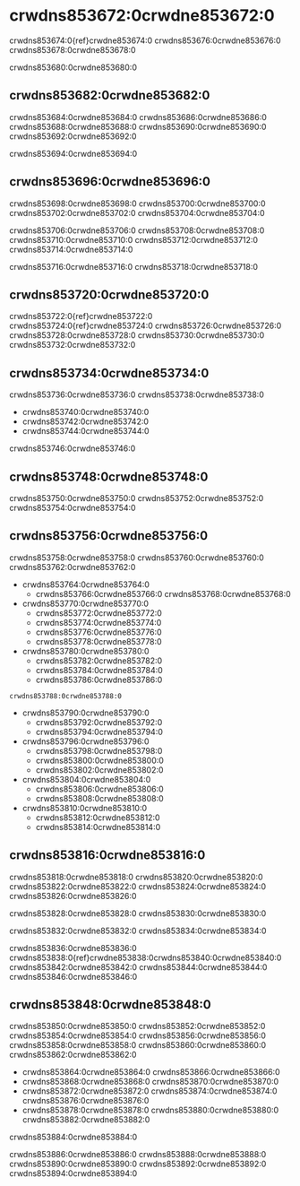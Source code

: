<a name="General_guidance_and_good_practice_for_testing"></a>

# crwdns853672:0crwdne853672:0

crwdns853674:0{ref}crwdne853674:0<rr-testing-types-of-testing> crwdns853676:0crwdne853676:0 crwdns853678:0crwdne853678:0

crwdns853680:0crwdne853680:0
## crwdns853682:0crwdne853682:0

crwdns853684:0crwdne853684:0 crwdns853686:0crwdne853686:0 crwdns853688:0crwdne853688:0 crwdns853690:0crwdne853690:0 crwdns853692:0crwdne853692:0

crwdns853694:0crwdne853694:0

## crwdns853696:0crwdne853696:0

crwdns853698:0crwdne853698:0 crwdns853700:0crwdne853700:0 crwdns853702:0crwdne853702:0 crwdns853704:0crwdne853704:0

crwdns853706:0crwdne853706:0 crwdns853708:0crwdne853708:0 crwdns853710:0crwdne853710:0 crwdns853712:0crwdne853712:0 crwdns853714:0crwdne853714:0

crwdns853716:0crwdne853716:0 crwdns853718:0crwdne853718:0

## crwdns853720:0crwdne853720:0

crwdns853722:0{ref}crwdne853722:0 crwdns853724:0{ref}crwdne853724:0 crwdns853726:0crwdne853726:0 crwdns853728:0crwdne853728:0 crwdns853730:0crwdne853730:0 crwdns853732:0crwdne853732:0

## crwdns853734:0crwdne853734:0

crwdns853736:0crwdne853736:0 crwdns853738:0crwdne853738:0

- crwdns853740:0crwdne853740:0
- crwdns853742:0crwdne853742:0
- crwdns853744:0crwdne853744:0

crwdns853746:0crwdne853746:0

## crwdns853748:0crwdne853748:0

crwdns853750:0crwdne853750:0 crwdns853752:0crwdne853752:0 crwdns853754:0crwdne853754:0

## crwdns853756:0crwdne853756:0

crwdns853758:0crwdne853758:0 crwdns853760:0crwdne853760:0 crwdns853762:0crwdne853762:0

- crwdns853764:0crwdne853764:0
  - crwdns853766:0crwdne853766:0 crwdns853768:0crwdne853768:0
- crwdns853770:0crwdne853770:0
  - crwdns853772:0crwdne853772:0
  - crwdns853774:0crwdne853774:0
  - crwdns853776:0crwdne853776:0
  - crwdns853778:0crwdne853778:0
- crwdns853780:0crwdne853780:0
  - crwdns853782:0crwdne853782:0
  - crwdns853784:0crwdne853784:0
  - crwdns853786:0crwdne853786:0
```{note}
crwdns853788:0crwdne853788:0
```
- crwdns853790:0crwdne853790:0
  - crwdns853792:0crwdne853792:0
  - crwdns853794:0crwdne853794:0
- crwdns853796:0crwdne853796:0
  - crwdns853798:0crwdne853798:0
  - crwdns853800:0crwdne853800:0
  - crwdns853802:0crwdne853802:0
- crwdns853804:0crwdne853804:0
  - crwdns853806:0crwdne853806:0
  - crwdns853808:0crwdne853808:0
- crwdns853810:0crwdne853810:0
  - crwdns853812:0crwdne853812:0
  - crwdns853814:0crwdne853814:0

## crwdns853816:0crwdne853816:0

crwdns853818:0crwdne853818:0 crwdns853820:0crwdne853820:0 crwdns853822:0crwdne853822:0 crwdns853824:0crwdne853824:0 crwdns853826:0crwdne853826:0

crwdns853828:0crwdne853828:0 crwdns853830:0crwdne853830:0

crwdns853832:0crwdne853832:0 crwdns853834:0crwdne853834:0

crwdns853836:0crwdne853836:0 crwdns853838:0{ref}crwdne853838:0<rr-testing-challenges-difficult-quatify>crwdns853840:0crwdne853840:0 crwdns853842:0crwdne853842:0 crwdns853844:0crwdne853844:0 crwdns853846:0crwdne853846:0

## crwdns853848:0crwdne853848:0

crwdns853850:0crwdne853850:0 crwdns853852:0crwdne853852:0 crwdns853854:0crwdne853854:0 crwdns853856:0crwdne853856:0 crwdns853858:0crwdne853858:0 crwdns853860:0crwdne853860:0 crwdns853862:0crwdne853862:0

- crwdns853864:0crwdne853864:0 crwdns853866:0crwdne853866:0
- crwdns853868:0crwdne853868:0 crwdns853870:0crwdne853870:0
- crwdns853872:0crwdne853872:0 crwdns853874:0crwdne853874:0 crwdns853876:0crwdne853876:0
- crwdns853878:0crwdne853878:0 crwdns853880:0crwdne853880:0 crwdns853882:0crwdne853882:0

crwdns853884:0crwdne853884:0

crwdns853886:0crwdne853886:0 crwdns853888:0crwdne853888:0 crwdns853890:0crwdne853890:0 crwdns853892:0crwdne853892:0 crwdns853894:0crwdne853894:0
